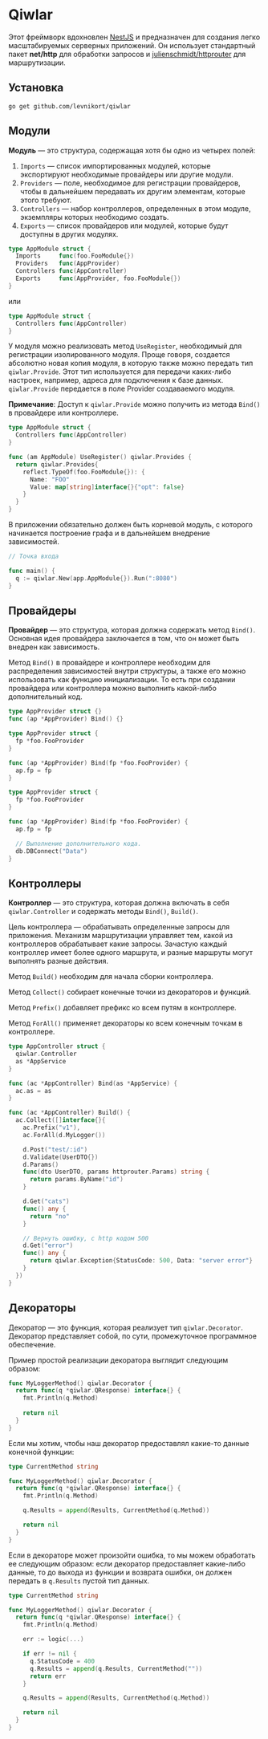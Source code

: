 # Qiwlar

Этот фреймворк вдохновлен [NestJS](https://nestjs.com/) и предназначен для создания легко масштабируемых
серверных приложений. Он использует стандартный пакет **net/http** для обработки запросов
и [julienschmidt/httprouter](https://github.com/julienschmidt/httprouter) для маршрутизации.

## Установка

```shell
go get github.com/levnikort/qiwlar
```

## Модули

**Модуль** — это структура, содержащая хотя бы одно из четырех полей:
1. `Imports` — список импортированных модулей, которые экспортируют необходимые провайдеры
или другие модули.
2. `Providers` — поле, необходимое для регистрации провайдеров, чтобы в дальнейшем передавать
их другим элементам, которые этого требуют.
3. `Controllers` — набор контроллеров, определенных в этом модуле, экземпляры которых
необходимо создать.
4. `Exports` — список провайдеров или модулей, которые будут доступны в других модулях.

```go
type AppModule struct {
  Imports     func(foo.FooModule{})
  Providers   func(AppProvider)
  Controllers func(AppController)
  Exports     func(AppProvider, foo.FooModule{})
}
```

или

```go
type AppModule struct {
  Controllers func(AppController)
}
```


У модуля можно реализовать метод `UseRegister`, необходимый для регистрации
изолированного модуля. Проще говоря, создается абсолютно новая копия модуля, в которую также
можно передать тип `qiwlar.Provide`. Этот тип используется для передачи каких-либо настроек, например, адреса
для подключения к базе данных. `qiwlar.Provide` передается в поле Provider создаваемого модуля.

**Примечание**: Доступ к `qiwlar.Provide` можно получить из метода `Bind()` в провайдере или контроллере.

```go
type AppModule struct {
  Controllers func(AppController)
}

func (am AppModule) UseRegister() qiwlar.Provides {
  return qiwlar.Provides{
    reflect.TypeOf(foo.FooModule{}): {
      Name: "FOO"
      Value: map[string]interface{}{"opt": false} 
    }
  }
}
```

В приложении обязательно должен быть корневой модуль, с которого начинается построение
графа и в дальнейшем внедрение зависимостей.

```go
// Точка входа

func main() {
  q := qiwlar.New(app.AppModule{}).Run(":8080")
}
```

## Провайдеры

**Провайдер** — это структура, которая должна содержать метод `Bind()`.
Основная идея провайдера заключается в том, что он может быть внедрен как зависимость.

Метод `Bind()` в провайдере и контроллере необходим для распределения зависимостей внутри структуры,
а также его можно использовать как функцию инициализации. То есть при создании провайдера или контроллера
можно выполнить какой-либо дополнительный код.

```go
type AppProvider struct {}
func (ap *AppProvider) Bind() {}
```

```go
type AppProvider struct {
  fp *foo.FooProvider
}

func (ap *AppProvider) Bind(fp *foo.FooProvider) {
  ap.fp = fp
}
```

```go
type AppProvider struct {
  fp *foo.FooProvider
}

func (ap *AppProvider) Bind(fp *foo.FooProvider) {
  ap.fp = fp

  // Выполнение дополнительного кода.
  db.DBConnect("Data")
}
```

## Контроллеры

**Контроллер** — это структура, которая должна включать в себя `qiwlar.Controller` и содержать методы `Bind()`, `Build()`.

Цель контроллера — обрабатывать определенные запросы для приложения. Механизм маршрутизации управляет
тем, какой из контроллеров обрабатывает какие запросы. Зачастую каждый контроллер имеет более одного маршрута,
и разные маршруты могут выполнять разные действия.

Метод `Build()` необходим для начала сборки контроллера.

Метод `Collect()` собирает конечные точки из декораторов и функций.

Метод `Prefix()` добавляет префикс ко всем путям в контроллере.

Метод `ForAll()` применяет декораторы ко всем конечным точкам в контроллере.

```go
type AppController struct {
  qiwlar.Controller
  as *AppService
}

func (ac *AppController) Bind(as *AppService) {
  ac.as = as
}

func (ac *AppController) Build() {
  ac.Collect([]interface{}{
    ac.Prefix("v1"),
    ac.ForAll(d.MyLogger())

    d.Post("test/:id")
    d.Validate(UserDTO{})
    d.Params()
    func(dto UserDTO, params httprouter.Params) string {
      return params.ByName("id")
    }

    d.Get("cats")
    func() any {
      return "no"
    }

    // Вернуть ошибку, с http кодом 500
    d.Get("error")
    func() any {
      return qiwlar.Exception{StatusCode: 500, Data: "server error"}
    }
  })
}
```

## Декораторы

Декоратор — это функция, которая реализует тип `qiwlar.Decorator`.
Декоратор представляет собой, по сути, промежуточное программное обеспечение.

Пример простой реализации декоратора выглядит следующим образом:

```go
func MyLoggerMethod() qiwlar.Decorator {
  return func(q *qiwlar.QResponse) interface{} {
    fmt.Println(q.Method)
    
    return nil
  }
}
```

Если мы хотим, чтобы наш декоратор предоставлял какие-то данные конечной функции:

```go
type CurrentMethod string

func MyLoggerMethod() qiwlar.Decorator {
  return func(q *qiwlar.QResponse) interface{} {
    fmt.Println(q.Method)

    q.Results = append(Results, CurrentMethod(q.Method))

    return nil
  }
}
```

Если в декораторе может произойти ошибка, то мы можем обработать ее следующим образом:
если декоратор предоставляет какие-либо данные, то до выхода из функции и возврата ошибки,
он должен передать в `q.Results` пустой тип данных.

```go
type CurrentMethod string

func MyLoggerMethod() qiwlar.Decorator {
  return func(q *qiwlar.QResponse) interface{} {
    fmt.Println(q.Method)

    err := logic(...)

    if err != nil {
      q.StatusCode = 400
      q.Results = append(q.Results, CurrentMethod(""))
      return err
    }

    q.Results = append(Results, CurrentMethod(q.Method))

    return nil
  }
}
```